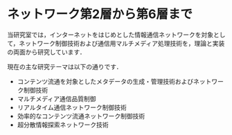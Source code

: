 <h1><span class="glyphicon glyphicon-search" aria-hidden="true"></span>ネットワーク第2層から第6層まで</h1>

当研究室では，インターネットをはじめとした情報通信ネットワークを対象として，ネットワーク制御技術および通信用マルチメディア処理技術を，理論と実装の両面から研究しています．

現在の主な研究テーマは以下の通りです．

- コンテンツ流通を対象としたメタデータの生成・管理技術およびネットワーク制御技術
- マルチメディア通信品質制御
- リアルタイム通信ネットワーク制御技術
- 効率的なコンテンツ流通ネットワーク制御技術
- 超分散情報探索ネットワーク技術
